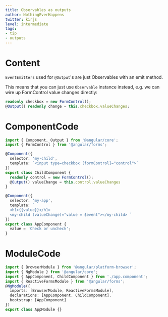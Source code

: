 ```yaml
---
title: Observables as outputs
author: NothingEverHappens
twitter: kirjs
level: intermediate
tags:
- tip
- outputs
---
```


# Content
`EventEmitters`  used for `@Output`'s are just Observables with an emit method. 

This means that you can just use `Observable` instance instead, e.g. we can wire up FormControl value changes directly:

```TypeScript
readonly checkbox = new FormControl();
@Output() readonly change = this.checkbox.valueChanges;
```

# ComponentCode
```typescript
import { Component, Output } from '@angular/core';
import { FormControl } from '@angular/forms';

@Component({
  selector: 'my-child', 
  template: `<input type=checkbox [formControl]="control">`
})
export class ChildComponent {
  readonly control = new FormControl();
  @Output() valueChange = this.control.valueChanges
}

@Component({
  selector: 'my-app',
  template: `
  <h1>{{value}}</h1>
  <my-child (valueChange)="value = $event"></my-child> `
})
export class AppComponent {
  value = 'Check or uncheck';
}
```

# ModuleCode
```typescript
import { BrowserModule } from '@angular/platform-browser';
import { NgModule } from '@angular/core';
import { AppComponent, ChildComponent } from './app.component';
import { ReactiveFormsModule } from '@angular/forms';
@NgModule({
  imports: [BrowserModule, ReactiveFormsModule],
  declarations: [AppComponent, ChildComponent],
  bootstrap: [AppComponent]
})
export class AppModule {}
```
